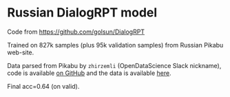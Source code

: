 # Russian DialogRPT model

Code from https://github.com/golsun/DialogRPT

Trained on 827k samples (plus 95k validation samples) from Russian Pikabu web-site. 

Data parsed from Pikabu by `zhirzemli` (OpenDataScience Slack nickname), code is available [on GitHub](https://github.com/alexeykarnachev/dialogs_data_parsers) 
and the data is available [here](https://drive.google.com/file/d/1XYCprTqn_MlzDD9qgj7ANJkwFigK66mv/view?usp=sharing).

Final acc=0.64 (on valid).
